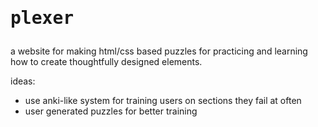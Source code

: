 # <pre>plexer

a website for making html/css based puzzles for practicing and learning how to create thoughtfully designed elements.

ideas:
* use anki-like system for training users on sections they fail at often
* user generated puzzles for better training
